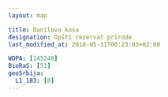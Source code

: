 ```yaml
---
layout: map

title: Danilova kosa
designation: Opšti rezervat prirode
last_modified_at: 2018-05-31T00:23:03+02:00

WDPA: [145248]
BioRaS: [51]
geoSrbija:
  L1_183: [8]
---
```

